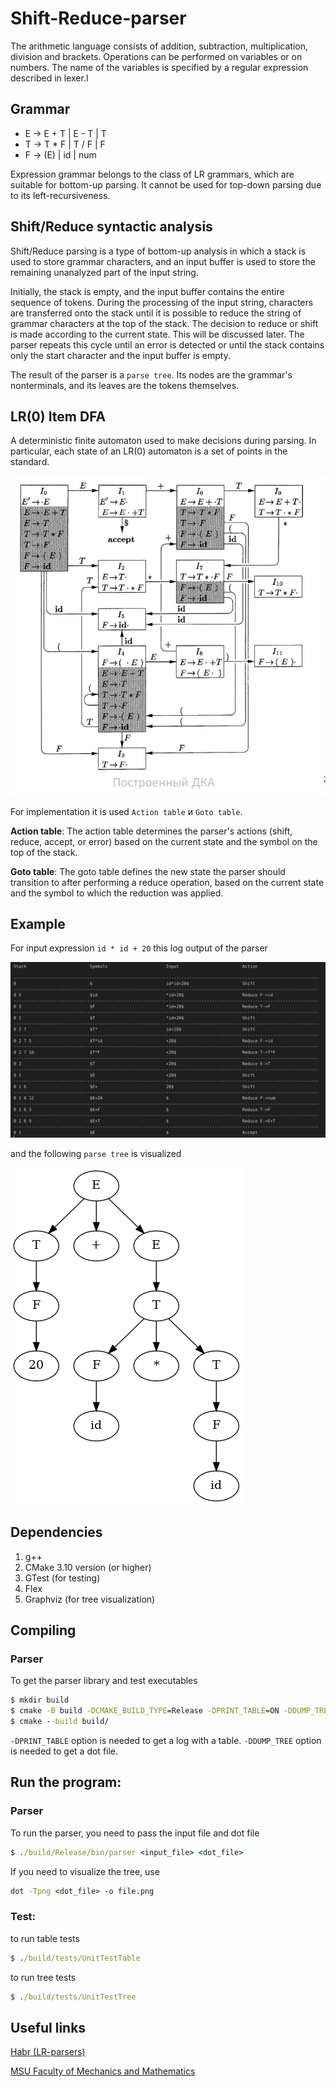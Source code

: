 # Shift-Reduce-parser

The arithmetic language consists of addition, subtraction, multiplication, division and brackets. Operations can be performed on variables or on numbers. The name of the variables is specified by a regular expression described in lexer.l

## Grammar
- E -> E + T | E - T | T
- T -> T * F | T / F | F
- F -> (E) | id | num


Expression grammar belongs to the class of LR grammars, which are suitable for bottom-up parsing. It cannot be used for top-down parsing due to its left-recursiveness.

## Shift/Reduce syntactic analysis 

Shift/Reduce parsing is a type of bottom-up analysis in which a stack is used to store grammar characters, and an input buffer is used to store the remaining unanalyzed part of the input string.

Initially, the stack is empty, and the input buffer contains the entire sequence of tokens. During the processing of the input string, characters are transferred onto the stack until it is possible to reduce the string of grammar characters at the top of the stack. The decision to reduce or shift is made according to the current state. This will be discussed later. The parser repeats this cycle until an error is detected or until the stack contains only the start character and the input buffer is empty. 

The result of the parser is a ```parse tree```. Its nodes are the grammar's nonterminals, and its leaves are the tokens themselves.

## LR(0) Item DFA 

A deterministic finite automaton used to make decisions during parsing. In particular, each state of an LR(0) automaton is a set of points in the standard.

![Окно](pictures/dfa.jpg)

For implementation it is used ```Action table``` и ```Goto table```.

**Action table**:
The action table determines the parser's actions (shift, reduce, accept, or error) based on the current state and the symbol on the top of the stack.

**Goto table**:
The goto table defines the new state the parser should transition to after performing a reduce operation, based on the current state and the symbol to which the reduction was applied.

## Example

For input expression ```id * id + 20``` this log output of the parser

![Окно](pictures/table.jpg)

and the following ```parse tree``` is visualized

![Окно](pictures/tree.png)


## Dependencies
1. g++
2. CMake 3.10 version (or higher)
3. GTest (for testing)
4. Flex
5. Graphviz (for tree visualization)

## Compiling 

### Parser

To get the parser library and test executables

``` cmd
$ mkdir build
$ cmake -B build -DCMAKE_BUILD_TYPE=Release -DPRINT_TABLE=ON -DDUMP_TREE=ON 
$ cmake --build build/
```

```-DPRINT_TABLE``` option is needed to get a log with a table. ```-DDUMP_TREE``` option is needed to get a dot file. 

## Run the program:

### Parser

To run the parser, you need to pass the input file and dot file

``` cmd
$ ./build/Release/bin/parser <input_file> <dot_file> 

```

If you need to visualize the tree, use 

``` cmd
dot -Tpng <dot_file> -o file.png
```

### Test:

to run table tests

``` cmd
$ ./build/tests/UnitTestTable
```

to run tree tests

``` cmd
$ ./build/tests/UnitTestTree
```

## Useful links

[Habr (LR-parsers)](https://habr.com/ru/companies/otus/articles/819841/)

[MSU Faculty of Mechanics and Mathematics](http://mech.math.msu.su/~vvb/BMSTU/lectLR.html)
